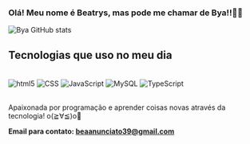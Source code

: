### Olá! Meu nome é Beatrys, mas pode me chamar de Bya!!🎀🎀




![Bya GitHub stats](https://github-readme-stats.vercel.app/api?username=beatrys0111&show_icons=true&theme=synthwave)


## Tecnologias que uso no meu dia

<div style= "display: inline_block"> <br/>
<img align= "center" alt="html5" src= "https://img.shields.io/badge/HTML5-E34F26?style=for-the-badge&logo=html5&logoColor=white"/>
<img align= "center" alt="CSS" src= "https://img.shields.io/badge/CSS3-1572B6?style=for-the-badge&logo=css3&logoColor=white "/>
<img align= "center" alt="JavaScript" src= "https://img.shields.io/badge/JavaScript-323330?style=for-the-badge&logo=javascript&logoColor=F7DF1E "/>
<img align= "center" alt="MySQL" src= "https://img.shields.io/badge/MySQL-00000F?style=for-the-badge&logo=mysql&logoColor=white"/>
<img align= "center" alt="TypeScript" src= "https://img.shields.io/badge/TypeScript-007ACC?style=for-the-badge&logo=typescript&logoColor=white"/>

 
 


</div><br/>

Apaixonada por programação e aprender coisas novas através da tecnologia! o(≧∀≦)o🎀<b/>

Email para contato: beaanunciato39@gmail.com
